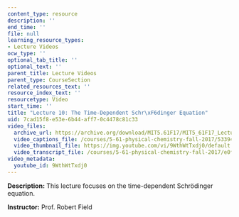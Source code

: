 ```yaml
---
content_type: resource
description: ''
end_time: ''
file: null
learning_resource_types:
- Lecture Videos
ocw_type: ''
optional_tab_title: ''
optional_text: ''
parent_title: Lecture Videos
parent_type: CourseSection
related_resources_text: ''
resource_index_text: ''
resourcetype: Video
start_time: ''
title: "Lecture 10: The Time-Dependent Schr\xF6dinger Equation"
uid: 7cad15f8-e53e-6b44-aff7-0c4478c81c33
video_files:
  archive_url: https://archive.org/download/MIT5.61F17/MIT5_61F17_Lecture_10_300k.mp4
  video_captions_file: /courses/5-61-physical-chemistry-fall-2017/533947eb3e1f52c58c9b73c81da81776_9WthWtTxdj0.vtt
  video_thumbnail_file: https://img.youtube.com/vi/9WthWtTxdj0/default.jpg
  video_transcript_file: /courses/5-61-physical-chemistry-fall-2017/e0fda3cd01c649bed746b79732ee2bff_9WthWtTxdj0.pdf
video_metadata:
  youtube_id: 9WthWtTxdj0
---
```


**Description:** This lecture focuses on the time-dependent Schrödinger equation.

**Instructor:** Prof. Robert Field

